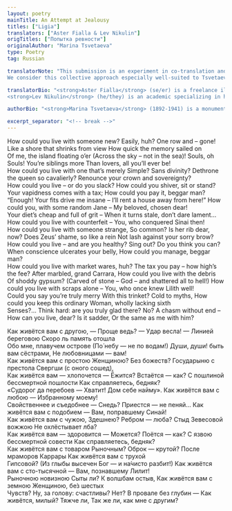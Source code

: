 ```yaml
---
layout: poetry
mainTitle: An Attempt at Jealousy
titles: ["Ligia"]
translators: ["Aster Fialla & Lev Nikulin"]
origTitles: ["Попытка ревности"]
originalAuthor: "Marina Tsvetaeva"
type: Poetry
tag: Russian

translatorNote: "This submission is an experiment in co-translation and co-creation across languages and skillsets, taking as its subject Tsvetaeva’s often-translated poem “An Attempt at Jealousy [Popytka revnosti].” To produce this piece, Lev provided a precise prose translation of the poem that Aster then versified to match the meter and rhyme scheme of the original; we then refined the text together to attempt to capture Tsvetaeva’s fine shades of meaning and high emotional drama.<br><br>
We consider this collective approach especially well-suited to Tsvetaeva, who engaged in poetic exchange and translation herself. She established poetic connections with poets both dead (Pushkin) and living (Pasternak, Rilke), famously forging her blistering cycle “Girlfriend [Podruga]” after her tumultuous relationship with poet Sophia Parnok. She translated from languages she knew and others she did not (Polish, Yiddish, Spanish). As Tsvetaeva entered into poetic conversations with other poets, we have tried to do so with her and with the others who have tackled her work in general and this piece in particular. In this translation, we most prioritized the communication of the vicious, biting tone of the original, searching for an emotional throughline which would carry Tsvetaeva’s bitter and acerbic breakup poem to the reader across language and time period. "

translatorBio: "<strong>Aster Fialla</strong> (se/er) is a freelance illustrator, poet, and game developer in roughly that order. Check out samples of the former two at <a href='https://asterfialla.com'>asterfialla.com</a> and the latter at <a href='https://pieartsy.itch.io'>pieartsy.itch.io</a>.<br><br>
<strong>Lev Nikulin</strong> (he/they) is an academic specializing in horror, the Gothic, science fiction, genre studies, and LGBT studies in 19th and 20th century Russian literature and film. He currently works as a Postgraduate Research Associate and Lecturer at the Department of Slavic Languages and Literatures at Princeton University. Tsvetaeva’s The Swain [Molodets] is his favorite vampire story. Follow him at his website, <a href='https://levnikulin.com'>levnikulin.com</a>."

authorBio: "<strong>Marina Tsvetaeva</strong> (1892-1941) is a monumental figure within Russian poetry, remembered for her layered and intricate wordplay, audacious explorations of the highs and lows of emotions and relationships, and more recently for her poetic experimentation with gender and sexuality. Born into a wealthy family, she started a career as a poet, witnessed the Russian Revolution of 1917, then later left the Soviet Union for Europe in 1922. In emigration, she lived in poverty but produced some of her finest work. In 1939, she returned to the USSR, where her family experienced hardship under Stalin’s regime; her daughter was arrested and her husband executed. She was evacuated in 1941 and died of suicide in Yelabuga, Tatar ASSR."

excerpt_separator: "<!-- break -->"
---
```

How could you live with someone new?
Easily, huh? One row and – gone!
Like a shore that shrinks from view
How quick the memory sailed on<br>
Of me, the island floating o’er
(Across the sky – not in the sea)!
Souls, oh Souls! You’re siblings more
Than lovers, all you’ll ever be!<br>
How could you live with one that’s merely
Simple? Sans divinity?
Dethrone the queen so cavalierly?
Renounce your crown and sovereignty?<br>
How could you live – or do you slack?
How could you shiver, sit or stand?
Your vapidness comes with a tax;
How could you pay it, beggar man?<br>
“Enough! Your fits drive me insane –
I’ll rent a house away from here!”
How could you, with some random Jane –
My beloved, chosen dear!<br>
Your diet’s cheap and full of grit –
When it turns stale, don’t dare lament…
How could you live with counterfeit –
You, who conquered Sinai then!<br>
How could you live with someone strange,
So common? Is her rib dear, now?
Does Zeus’ shame, so like a rein
Not lash against your sorry brow?<br>
How could you live – and are you healthy?
Sing out? Do you think you can?
When conscience ulcerates your belly,
How could you manage, beggar man?<br>
How could you live with market wares, huh?
The tax you pay – how high’s the fee?
After marbled, grand Carrara,
How could you live with the debris<br>
Of shoddy gypsum? (Carved of stone –
God – and shattered all to hell!)
How could you live with scraps alone –
You, who once knew Lilith well!<br>
Could you say you’re truly merry
With this trinket? Cold to myths,
How could you keep this ordinary
Woman, wholly lacking sixth<br>
Senses?…
Think hard: are you truly glad there?
No? A chasm without end –
How can you live, dear? Is it sadder,
Or the same as me with him?
<!-- break -->
Как живётся вам с другою, —
Проще ведь? — Удар весла! —
Линией береговою
Скоро ль память отошла<br>
Обо мне, плавучем острове
(По́ небу — не по водам!)
Души, души! быть вам сёстрами,
Не любовницами — вам!<br>
Как живётся вам с простою
Женщиною? Без божеств?
Государыню с престола
Свергши (с оного сошед),<br>
Как живётся вам — хлопочется —
Ёжится? Встаётся — как?
С пошлиной бессмертной пошлости
Как справляетесь, бедняк?<br>
«Судорог да перебоев —
Хватит! Дом себе найму».
Как живётся вам с любою —
Избранному моему!<br>
Свойственнее и съедобнее —
Снедь? Приестся — не пеняй…
Как живётся вам с подобием —
Вам, поправшему Синай!<br>
Как живётся вам с чужою,
Здешнею? Ребром — люба?
Стыд Зевесовой вожжою
Не охлёстывает лба?<br>
Как живётся вам — здоровится —
Можется? Поётся — как?
С язвою бессмертной совести
Как справляетесь, бедняк?<br>
Как живётся вам с товаром
Рыночным? Оброк — крутой?
После мраморов Каррары
Как живётся вам с трухой<br>
Гипсовой? (Из глыбы высечен
Бог — и на́чисто разбит!)
Как живётся вам с сто-тысячной —
Вам, познавшему Лилит!<br>
Рыночною новизною
Сыты ли? К волшбам остыв,
Как живётся вам с земною
Женщиною, бе́з шестых<br>
Чувств?
‎Ну, за голову: счастливы?
Нет? В провале без глубин —
Как живётся, милый? Тяжче ли,
Так же ли, как мне с другим?